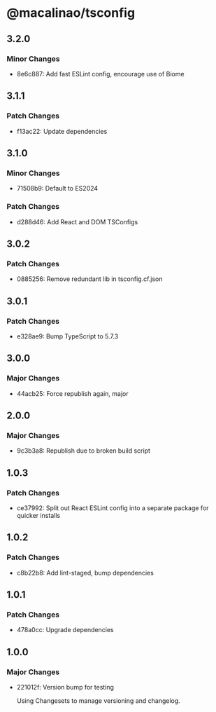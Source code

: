 # @macalinao/tsconfig

## 3.2.0

### Minor Changes

- 8e6c887: Add fast ESLint config, encourage use of Biome

## 3.1.1

### Patch Changes

- f13ac22: Update dependencies

## 3.1.0

### Minor Changes

- 71508b9: Default to ES2024

### Patch Changes

- d288d46: Add React and DOM TSConfigs

## 3.0.2

### Patch Changes

- 0885256: Remove redundant lib in tsconfig.cf.json

## 3.0.1

### Patch Changes

- e328ae9: Bump TypeScript to 5.7.3

## 3.0.0

### Major Changes

- 44acb25: Force republish again, major

## 2.0.0

### Major Changes

- 9c3b3a8: Republish due to broken build script

## 1.0.3

### Patch Changes

- ce37992: Split out React ESLint config into a separate package for quicker installs

## 1.0.2

### Patch Changes

- c8b22b8: Add lint-staged, bump dependencies

## 1.0.1

### Patch Changes

- 478a0cc: Upgrade dependencies

## 1.0.0

### Major Changes

- 221012f: Version bump for testing

  Using Changesets to manage versioning and changelog.
